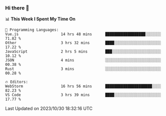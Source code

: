 ### Hi there 👋

<!--
**asdf12303116/asdf12303116** is a ✨ _special_ ✨ repository because its `README.md` (this file) appears on your GitHub profile.

Here are some ideas to get you started:

- 🔭 I’m currently working on ...
- 🌱 I’m currently learning ...
- 👯 I’m looking to collaborate on ...
- 🤔 I’m looking for help with ...
- 💬 Ask me about ...
- 📫 How to reach me: ...
- 😄 Pronouns: ...
- ⚡ Fun fact: ...
-->

<!--START_SECTION:waka-->
📊 **This Week I Spent My Time On** 

```text
💬 Programming Languages: 
Vue.js                   14 hrs 48 mins      ██████████████████░░░░░░░   71.82 % 
Other                    3 hrs 32 mins       ████░░░░░░░░░░░░░░░░░░░░░   17.22 % 
JavaScript               2 hrs 5 mins        ███░░░░░░░░░░░░░░░░░░░░░░   10.12 % 
JSON                     4 mins              ░░░░░░░░░░░░░░░░░░░░░░░░░   00.38 % 
Rust                     3 mins              ░░░░░░░░░░░░░░░░░░░░░░░░░   00.28 % 

🔥 Editors: 
WebStorm                 16 hrs 56 mins      █████████████████████░░░░   82.23 % 
VS Code                  3 hrs 39 mins       ████░░░░░░░░░░░░░░░░░░░░░   17.77 % 
```


 Last Updated on 2023/10/30 18:32:16 UTC
<!--END_SECTION:waka-->
